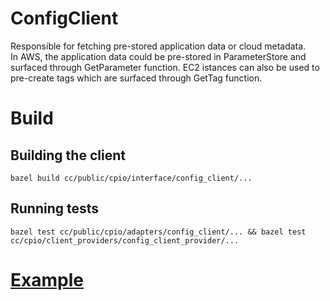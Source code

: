 # ConfigClient

Responsible for fetching pre-stored application data or cloud metadata.  
In AWS, the application data could be pre-stored in ParameterStore and surfaced
through GetParameter function. EC2 istances can also be used to pre-create tags which are
surfaced through GetTag function.

# Build

## Building the client

    bazel build cc/public/cpio/interface/config_client/...

## Running tests

    bazel test cc/public/cpio/adapters/config_client/... && bazel test cc/cpio/client_providers/config_client_provider/...

# [Example](/cc/public/cpio/examples/config_client_test.cc)
